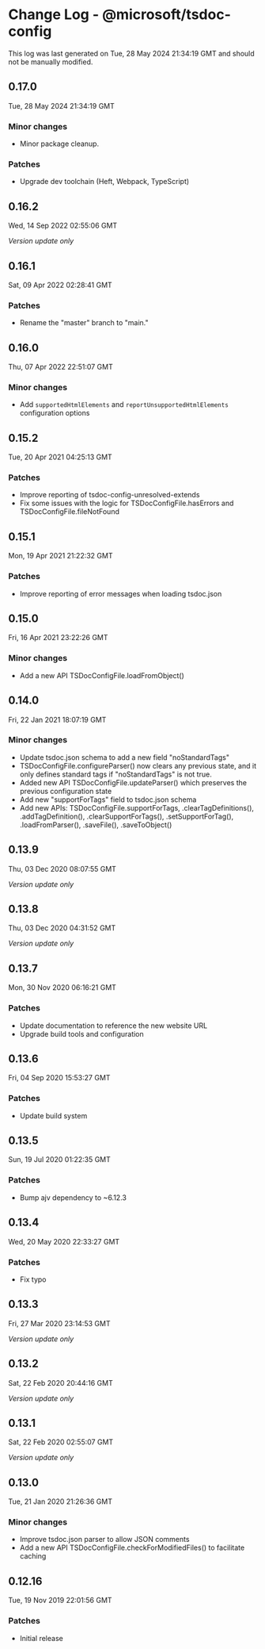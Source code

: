 # Change Log - @microsoft/tsdoc-config

This log was last generated on Tue, 28 May 2024 21:34:19 GMT and should not be manually modified.

## 0.17.0
Tue, 28 May 2024 21:34:19 GMT

### Minor changes

- Minor package cleanup.

### Patches

- Upgrade dev toolchain (Heft, Webpack, TypeScript)

## 0.16.2
Wed, 14 Sep 2022 02:55:06 GMT

_Version update only_

## 0.16.1
Sat, 09 Apr 2022 02:28:41 GMT

### Patches

- Rename the "master" branch to "main."

## 0.16.0
Thu, 07 Apr 2022 22:51:07 GMT

### Minor changes

- Add `supportedHtmlElements` and `reportUnsupportedHtmlElements` configuration options

## 0.15.2
Tue, 20 Apr 2021 04:25:13 GMT

### Patches

- Improve reporting of tsdoc-config-unresolved-extends
- Fix some issues with the logic for TSDocConfigFile.hasErrors and TSDocConfigFile.fileNotFound

## 0.15.1
Mon, 19 Apr 2021 21:22:32 GMT

### Patches

- Improve reporting of error messages when loading tsdoc.json

## 0.15.0
Fri, 16 Apr 2021 23:22:26 GMT

### Minor changes

- Add a new API TSDocConfigFile.loadFromObject()

## 0.14.0
Fri, 22 Jan 2021 18:07:19 GMT

### Minor changes

- Update tsdoc.json schema to add a new field "noStandardTags"
- TSDocConfigFile.configureParser() now clears any previous state, and it only defines standard tags if "noStandardTags" is not true.
- Added new API TSDocConfigFile.updateParser() which preserves the previous configuration state
- Add new "supportForTags" field to tsdoc.json schema
- Add new APIs: TSDocConfigFile.supportForTags, .clearTagDefinitions(), .addTagDefinition(), .clearSupportForTags(), .setSupportForTag(), .loadFromParser(), .saveFile(), .saveToObject()

## 0.13.9
Thu, 03 Dec 2020 08:07:55 GMT

_Version update only_

## 0.13.8
Thu, 03 Dec 2020 04:31:52 GMT

_Version update only_

## 0.13.7
Mon, 30 Nov 2020 06:16:21 GMT

### Patches

- Update documentation to reference the new website URL
- Upgrade build tools and configuration

## 0.13.6
Fri, 04 Sep 2020 15:53:27 GMT

### Patches

- Update build system

## 0.13.5
Sun, 19 Jul 2020 01:22:35 GMT

### Patches

- Bump ajv dependency to ~6.12.3

## 0.13.4
Wed, 20 May 2020 22:33:27 GMT

### Patches

- Fix typo

## 0.13.3
Fri, 27 Mar 2020 23:14:53 GMT

_Version update only_

## 0.13.2
Sat, 22 Feb 2020 20:44:16 GMT

_Version update only_

## 0.13.1
Sat, 22 Feb 2020 02:55:07 GMT

_Version update only_

## 0.13.0
Tue, 21 Jan 2020 21:26:36 GMT

### Minor changes

- Improve tsdoc.json parser to allow JSON comments
- Add a new API TSDocConfigFile.checkForModifiedFiles() to facilitate caching

## 0.12.16
Tue, 19 Nov 2019 22:01:56 GMT

### Patches

- Initial release

